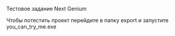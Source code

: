 Тестовое задание Next Genium

Чтобы потестить проект перейдите в папку export и запустите you_can_try_me.exe
